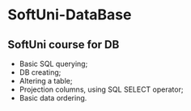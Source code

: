 # SoftUni-DataBase
## SoftUni course for DB

- Basic SQL querying;
- DB creating;
- Altering a table;
- Projection columns, using SQL SELECT operator;
- Basic data ordering.
